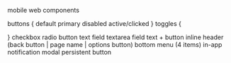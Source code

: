 mobile web components

buttons {
	default
	primary
	disabled
	active/clicked
}
toggles {
	
}
checkbox
radio button
text field
textarea field
text + button inline
header (back button | page name | options button)
bottom menu (4 items)
in-app notification modal
persistent button

